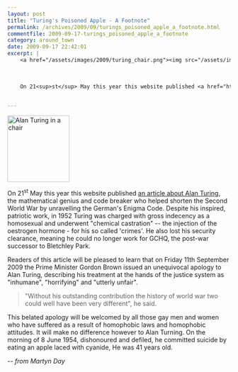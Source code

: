 ```yaml
---
layout: post
title: "Turing's Poisoned Apple - A Footnote"
permalink: /archives/2009/09/turings_poisoned_apple_a_footnote.html
commentfile: 2009-09-17-turings_poisoned_apple_a_footnote
category: around_town
date: 2009-09-17 22:42:01
excerpt: |
    <a href="/assets/images/2009/turing_chair.png"><img src="/assets/images/2009/turing_chair-thumb.png" width="140" height="150" alt="Alan Turing in a chair" class="photo right" /></a>
    
    
    
    On 21<sup>st</sup> May this year this website published <a href="https://stmargarets.london/archives/2009/05/turings_poisoned_apple.html,">an article about Alan Turing</a> the mathematical genius and code breaker who helped shorten the Second World War by unravelling the German's Enigma Code. Despite his inspired, patriotic work, in 1952 Turing was charged with gross indecency as a homosexual and underwent "chemical castration" -- the injection of the oestrogen hormone - for his so called 'crimes'. He also lost his security clearance, meaning he could no longer work for GCHQ, the post-war successor to Bletchley Park.
    

---
```


<a href="/assets/images/2009/turing_chair.png"><img src="/assets/images/2009/turing_chair-thumb.png" width="140" height="150" alt="Alan Turing in a chair" class="photo right" /></a>

On 21<sup>st</sup> May this year this website published [an article about Alan Turing](https://stmargarets.london/archives/2009/05/turings_poisoned_apple.html), the mathematical genius and code breaker who helped shorten the Second World War by unravelling the German's Enigma Code. Despite his inspired, patriotic work, in 1952 Turing was charged with gross indecency as a homosexual and underwent "chemical castration" -- the injection of the oestrogen hormone - for his so called 'crimes'. He also lost his security clearance, meaning he could no longer work for GCHQ, the post-war successor to Bletchley Park.

Readers of this article will be pleased to learn that on Friday 11th September 2009 the Prime Minister Gordon Brown issued an unequivocal apology to Alan Turing, describing his treatment at the hands of the justice system as "inhumane", "horrifying" and "utterly unfair".

> "Without his outstanding contribution the history of world war two could well have been very different", he said.

This belated apology will be welcomed by all those gay men and women who have suffered as a result of homophobic laws and homophobic attitudes. It will make no difference however to Alan Turning. On the morning of 8 June 1954, dishonoured and defiled, he committed suicide by eating an apple laced with cyanide, He was 41 years old.

<cite>-- from Martyn Day</cite>
